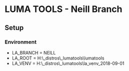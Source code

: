 # LUMA TOOLS - Neill Branch


## Setup
### Environment
  * LA_BRANCH = NEILL  
  * LA_ROOT   = H:\\_distros\\_lumatools\\lumatools  
  * LA_VENV   = H:\\_distros\\_lumatools\\la_venv_2018-09-01  
